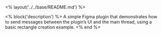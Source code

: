 <% layout('../../base/README.md') %>

<% block('description') %>
A simple Figma plugin that demonstrates how to send messages between the plugin’s UI and the main thread, using a basic rectangle creation example.
<% end %>